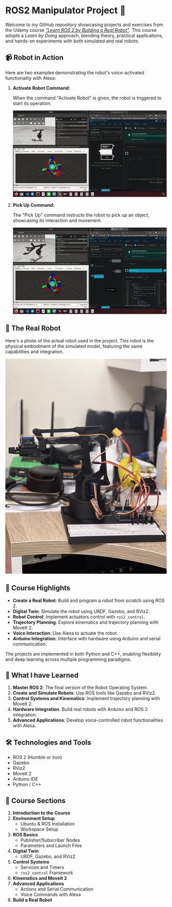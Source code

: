 # ROS2 Manipulator Project 🚀

Welcome to my GitHub repository showcasing projects and exercises from the Udemy course [*"Learn ROS 2 by Building a Real Robot"*](https://www.udemy.com/course/robotics-and-ros-2-learn-by-doing-manipulators). This course adopts a *Learn by Doing* approach, blending theory, practical applications, and hands-on experiments with both simulated and real robots.

## 📹 **Robot in Action**

Here are two examples demonstrating the robot's voice-activated functionality with Alexa:

1. **Activate Robot Command:**

   When the command "Activate Robot" is given, the robot is triggered to start its operation.

   ![Activate Robot](assets/ActivateRobot.gif)

2. **Pick Up Command:**

   The "Pick Up" command instructs the robot to pick up an object, showcasing its interaction and movement.

   ![Pick Up](assets/PickUp.gif)

## 🤖 **The Real Robot**

Here's a photo of the actual robot used in the project. This robot is the physical embodiment of the simulated model, featuring the same capabilities and integration.

![Real Robot](assets/RealRobotWithPlatform.jpg)


## 🧠 **Course Highlights**

- **Create a Real Robot**: Build and program a robot from scratch using ROS 2.
- **Digital Twin**: Simulate the robot using URDF, Gazebo, and RViz2.
- **Robot Control**: Implement actuators control with `ros2_control`.
- **Trajectory Planning**: Explore kinematics and trajectory planning with MoveIt 2.
- **Voice Interaction**: Use Alexa to actuate the robot.
- **Arduino Integration**: Interface with hardware using Arduino and serial communication.

The projects are implemented in both Python and C++, enabling flexibility and deep learning across multiple programming paradigms.

## 🌟 **What I have Learned**

1. **Master ROS 2**: The final version of the Robot Operating System.
2. **Create and Simulate Robots**: Use ROS tools like Gazebo and RViz2.
3. **Control Systems and Kinematics**: Implement trajectory planning with MoveIt 2.
4. **Hardware Integration**: Build real robots with Arduino and ROS 2 integration.
5. **Advanced Applications**: Develop voice-controlled robot functionalities with Alexa.

## 🛠️ **Technologies and Tools**

- ROS 2 (Humble or Iron)
- Gazebo
- RViz2
- MoveIt 2
- Arduino IDE
- Python / C++

## 📘 **Course Sections**

1. **Introduction to the Course**
2. **Environment Setup**
   - Ubuntu & ROS Installation
   - Workspace Setup
3. **ROS Basics**
   - Publisher/Subscriber Nodes
   - Parameters and Launch Files
4. **Digital Twin**
   - URDF, Gazebo, and RViz2
5. **Control Systems**
   - Services and Timers
   - `ros2_control` Framework
6. **Kinematics and MoveIt 2**
7. **Advanced Applications**
   - Actions and Serial Communication
   - Voice Commands with Alexa
8. **Build a Real Robot**
